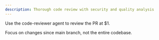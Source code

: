 ```yaml
---
description: Thorough code review with security and quality analysis
---
```


Use the code-reviewer agent to review the PR at $1.

Focus on changes since main branch, not the entire codebase.